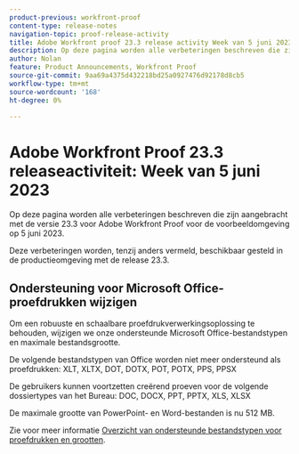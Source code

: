 ```yaml
---
product-previous: workfront-proof
content-type: release-notes
navigation-topic: proof-release-activity
title: Adobe Workfront proof 23.3 release activity Week van 5 juni 2023
description: Op deze pagina worden alle verbeteringen beschreven die zijn aangebracht met de versie 23.3 voor Adobe Workfront Proof voor de voorvertoningsomgeving. Deze verbeteringen zullen beschikbaar worden gesteld in de productieomgeving in de week van 5 juni 2023.
author: Nolan
feature: Product Announcements, Workfront Proof
source-git-commit: 9aa69a4375d432218bd25a0927476d92178d8cb5
workflow-type: tm+mt
source-wordcount: '168'
ht-degree: 0%

---
```


# Adobe Workfront Proof 23.3 releaseactiviteit: Week van 5 juni 2023

Op deze pagina worden alle verbeteringen beschreven die zijn aangebracht met de versie 23.3 voor Adobe Workfront Proof voor de voorbeeldomgeving op 5 juni 2023.

Deze verbeteringen worden, tenzij anders vermeld, beschikbaar gesteld in de productieomgeving met de release 23.3.

## Ondersteuning voor Microsoft Office-proefdrukken wijzigen

Om een robuuste en schaalbare proefdrukverwerkingsoplossing te behouden, wijzigen we onze ondersteunde Microsoft Office-bestandstypen en maximale bestandsgrootte.

De volgende bestandstypen van Office worden niet meer ondersteund als proefdrukken: XLT, XLTX, DOT, DOTX, POT, POTX, PPS, PPSX

De gebruikers kunnen voortzetten creërend proeven voor de volgende dossiertypes van het Bureau: DOC, DOCX, PPT, PPTX, XLS, XLSX

De maximale grootte van PowerPoint- en Word-bestanden is nu 512 MB.

Zie voor meer informatie [Overzicht van ondersteunde bestandstypen voor proefdrukken en grootten](/help/quicksilver/review-and-approve-work/proofing/proofing-overview/supported-proofing-file-types.md).

